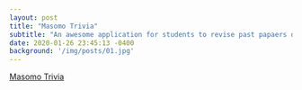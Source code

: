 ```yaml
---
layout: post
title: "Masomo Trivia"
subtitle: "An awesome application for students to revise past papaers during this lockdown period"
date: 2020-01-26 23:45:13 -0400
background: '/img/posts/01.jpg'
---
```


<a href="http://mtrivia.eddumundia.com/index.php/site">Masomo Trivia</a>